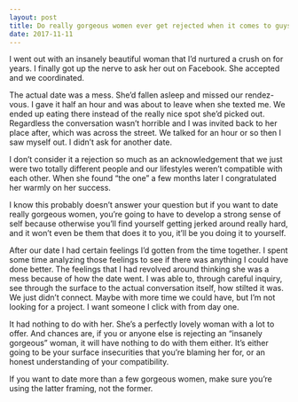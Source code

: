 ```yaml
---
layout: post
title: Do really gorgeous women ever get rejected when it comes to guys?
date: 2017-11-11
---
```


<p>I went out with an insanely beautiful woman that I’d nurtured a crush on for years. I finally got up the nerve to ask her out on Facebook. She accepted and we coordinated.</p><p>The actual date was a mess. She’d fallen asleep and missed our rendez-vous. I gave it half an hour and was about to leave when she texted me. We ended up eating there instead of the really nice spot she’d picked out. Regardless the conversation wasn’t horrible and I was invited back to her place after, which was across the street. We talked for an hour or so then I saw myself out. I didn’t ask for another date.</p><p>I don’t consider it a rejection so much as an acknowledgement that we just were two totally different people and our lifestyles weren’t compatible with each other. When she found “the one” a few months later I congratulated her warmly on her success.</p><p>I know this probably doesn’t answer your question but if you want to date really gorgeous women, you’re going to have to develop a strong sense of self because otherwise you’ll find yourself getting jerked around really hard, and it won’t even be them that does it to you, it’ll be you doing it to yourself.</p><p>After our date I had certain feelings I’d gotten from the time together. I spent some time analyzing those feelings to see if there was anything I could have done better. The feelings that I had revolved around thinking she was a mess because of how the date went. I was able to, through careful inquiry, see through the surface to the actual conversation itself, how stilted it was. We just didn’t connect. Maybe with more time we could have, but I’m not looking for a project. I want someone I click with from day one.</p><p>It had nothing to do with her. She’s a perfectly lovely woman with a lot to offer. And chances are, if you or anyone else is rejecting an “insanely gorgeous” woman, it will have nothing to do with them either. It’s either going to be your surface insecurities that you’re blaming her for, or an honest understanding of your compatibility.</p><p>If you want to date more than a few gorgeous women, make sure you’re using the latter framing, not the former.</p>
